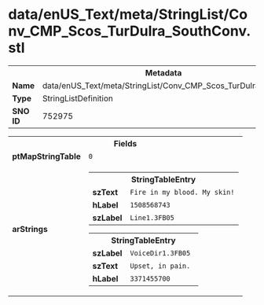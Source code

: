 <h1>data/enUS_Text/meta/StringList/Conv_CMP_Scos_TurDulra_SouthConv.stl</h1><table><tr><th colspan="100%">Metadata</th></tr><tr><td><b>Name</b></td><td>data/enUS_Text/meta/StringList/Conv_CMP_Scos_TurDulra_SouthConv.stl</td></tr><tr><td><b>Type</b></td><td>StringListDefinition</td></tr><tr><td><b>SNO ID</b></td><td>752975</td></tr></table>

<table><tr><th colspan="100%">Fields</th></tr><tr><td><b>ptMapStringTable</b></td><td><code>0</code></td></tr><tr><td><b>arStrings</b></td><td><table><tr><th colspan="100%">StringTableEntry</th></tr><tr><td><b>szText</b></td><td><code>Fire in my blood. My skin!</code></td></tr><tr><td><b>hLabel</b></td><td><code>1508568743</code></td></tr><tr><td><b>szLabel</b></td><td><code>Line1.3FB05</code></td></tr></table>


<table><tr><th colspan="100%">StringTableEntry</th></tr><tr><td><b>szLabel</b></td><td><code>VoiceDir1.3FB05</code></td></tr><tr><td><b>szText</b></td><td><code>Upset, in pain. </code></td></tr><tr><td><b>hLabel</b></td><td><code>3371455700</code></td></tr></table>


</td></tr></table>

